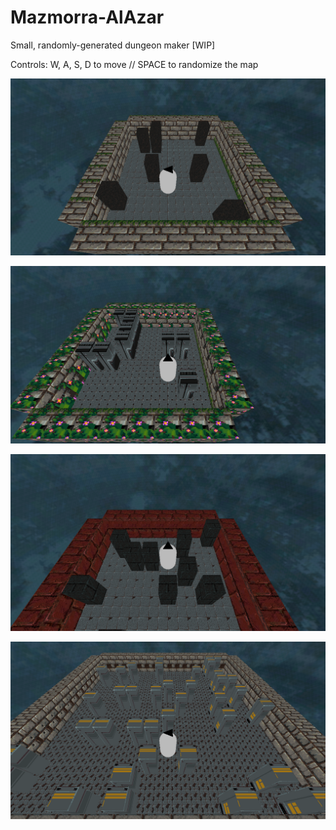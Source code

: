 # Mazmorra-AlAzar
Small, randomly-generated dungeon maker [WIP]

Controls: W, A, S, D to move // SPACE to randomize the map

![alt text](https://raw.githubusercontent.com/ChotoTheBright/Mazmorra-AlAzar/main/assets/images-fonts/screencap1.png "Screenshot 1")

![alt text](https://raw.githubusercontent.com/ChotoTheBright/Mazmorra-AlAzar/main/assets/images-fonts/screencap2.png "Screenshot 2")

![alt text](https://raw.githubusercontent.com/ChotoTheBright/Mazmorra-AlAzar/main/assets/images-fonts/screencap3.png "Screenshot 3")

![alt text](https://raw.githubusercontent.com/ChotoTheBright/Mazmorra-AlAzar/main/assets/images-fonts/screencap4.png "Screenshot 4")
